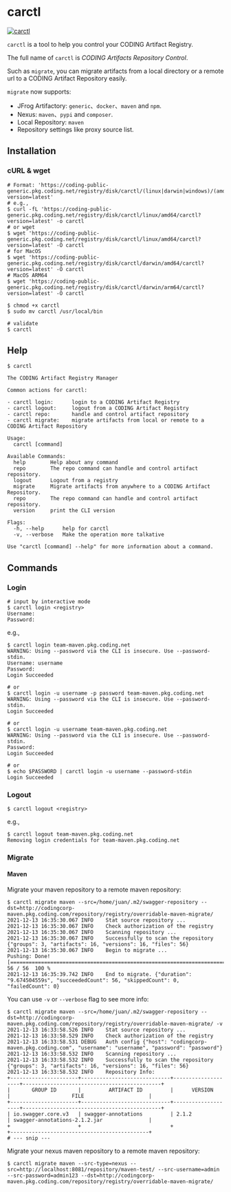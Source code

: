 # carctl

[![carctl](https://github.com/coding-wepack/carctl/actions/workflows/carctl.yml/badge.svg)](https://github.com/coding-wepack/carctl/actions/workflows/carctl.yml)

`carctl` is a tool to help you control your CODING Artifact Registry.

The full name of `carctl` is *CODING Artifacts Repository Control*.

Such as `migrate`, you can migrate artifacts from a local directory or a remote url
to a CODING Artifact Repository easily.

`migrate` now supports:
- JFrog Artifactory: `generic`、`docker`、`maven` and `npm`.
- Nexus: `maven`、`pypi` and `composer`.
- Local Repository: `maven`
- Repository settings like proxy source list.

## Installation

### cURL & wget

```shell
# Format: 'https://coding-public-generic.pkg.coding.net/registry/disk/carctl/(linux|darwin|windows)/(amd64|arm64)/carctl?version=latest'
# e.g.,
$ curl -fL 'https://coding-public-generic.pkg.coding.net/registry/disk/carctl/linux/amd64/carctl?version=latest' -o carctl
# or wget
$ wget 'https://coding-public-generic.pkg.coding.net/registry/disk/carctl/linux/amd64/carctl?version=latest' -O carctl
# for MacOS
$ wget 'https://coding-public-generic.pkg.coding.net/registry/disk/carctl/darwin/amd64/carctl?version=latest' -O carctl
# MacOS ARM64
$ wget 'https://coding-public-generic.pkg.coding.net/registry/disk/carctl/darwin/arm64/carctl?version=latest' -O carctl

$ chmod +x carctl
$ sudo mv carctl /usr/local/bin

# validate
$ carctl
```


## Help

```shell
$ carctl

The CODING Artifact Registry Manager

Common actions for carctl:

- carctl login:      login to a CODING Artifact Registry
- carctl logout:     logout from a CODING Artifact Registry
- carctl repo:       handle and control artifact repository
- carctl migrate:    migrate artifacts from local or remote to a CODING Artifact Repository

Usage:
  carctl [command]

Available Commands:
  help        Help about any command
  repo        The repo command can handle and control artifact repository.
  logout      Logout from a registry
  migrate     Migrate artifacts from anywhere to a CODING Artifact Repository.
  repo        The repo command can handle and control artifact repository.
  version     print the CLI version

Flags:
  -h, --help      help for carctl
  -v, --verbose   Make the operation more talkative

Use "carctl [command] --help" for more information about a command.
```

## Commands

### Login

```shell
# input by interactive mode
$ carctl login <registry>
Username:
Password:
```

e.g.,

```shell
$ carctl login team-maven.pkg.coding.net
WARNING: Using --password via the CLI is insecure. Use --password-stdin.
Username: username
Password: 
Login Succeeded

# or
$ carctl login -u username -p password team-maven.pkg.coding.net
WARNING: Using --password via the CLI is insecure. Use --password-stdin.
Login Succeeded

# or
$ carctl login -u username team-maven.pkg.coding.net
WARNING: Using --password via the CLI is insecure. Use --password-stdin.
Password: 
Login Succeeded

# or
$ echo $PASSWORD | carctl login -u username --password-stdin
Login Succeeded
```


### Logout

```shell
$ carctl logout <registry>
```

e.g.,

```shell
$ carctl logout team-maven.pkg.coding.net
Removing login credentials for team-maven.pkg.coding.net
```


### Migrate

#### Maven

Migrate your maven repository to a remote maven repository:

```shell
$ carctl migrate maven --src=/home/juan/.m2/swagger-repository --dst=http://codingcorp-maven.pkg.coding.com/repository/registry/overridable-maven-migrate/   
2021-12-13 16:35:30.067	INFO	Stat source repository ...
2021-12-13 16:35:30.067	INFO	Check authorization of the registry
2021-12-13 16:35:30.067	INFO	Scanning repository ...
2021-12-13 16:35:30.067	INFO	Successfully to scan the repository	{"groups": 3, "artifacts": 16, "versions": 16, "files": 56}
2021-12-13 16:35:30.067	INFO	Begin to migrate ...
Pushing: Done! [==============================================================================] 56 / 56  100 %
2021-12-13 16:35:39.742	INFO	End to migrate.	{"duration": "9.674504559s", "succeededCount": 56, "skippedCount": 0, "failedCount": 0}
```

You can use `-v` or `--verbose` flag to see more info:

```shell
$ carctl migrate maven --src=/home/juan/.m2/swagger-repository --dst=http://codingcorp-maven.pkg.coding.com/repository/registry/overridable-maven-migrate/ -v
2021-12-13 16:33:58.526	INFO	Stat source repository ...
2021-12-13 16:33:58.529	INFO	Check authorization of the registry
2021-12-13 16:33:58.531	DEBUG	Auth config	{"host": "codingcorp-maven.pkg.coding.com", "username": "username", "password": "password"}
2021-12-13 16:33:58.532	INFO	Scanning repository ...
2021-12-13 16:33:58.532	INFO	Successfully to scan the repository	{"groups": 3, "artifacts": 16, "versions": 16, "files": 56}
2021-12-13 16:33:58.532	INFO	Repository Info:
+----------------------+-----------------------------+--------------------+---------------------------------------------+
|       GROUP ID       |         ARTIFACT ID         |      VERSION       |                    FILE                     |
+----------------------+-----------------------------+--------------------+---------------------------------------------+
| io.swagger.core.v3   | swagger-annotations         | 2.1.2              | swagger-annotations-2.1.2.jar               |
+                      +                             +                    +---------------------------------------------+
# --- snip ---
```

Migrate your nexus maven repository to a remote maven repository:

```shell
$ carctl migrate maven --src-type=nexus --src=http://localhost:8081/repository/maven-test/ --src-username=admin --src-password=admin123 --dst=http://codingcorp-maven.pkg.coding.com/repository/registry/overridable-maven-migrate/ 
```
